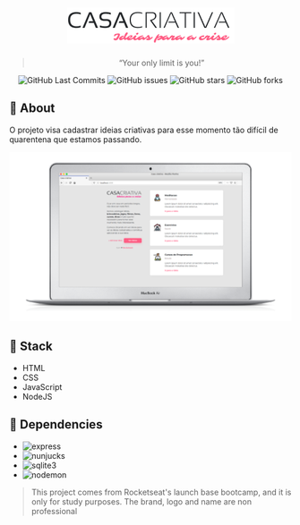 <h1 align="center">
    <img alt="Casa Criativa" src=".github/logo.png"/>
</h1>

<blockquote align="center">“Your only limit is you!”</blockquote>

<p align="center">


  <img alt="GitHub Last Commits" src="https://img.shields.io/github/last-commit/artursantiago/CasaCriativa">

  <img alt="GitHub issues" src="https://img.shields.io/github/issues/artursantiago/CasaCriativa">

  <img alt="GitHub stars" src="https://img.shields.io/github/stars/artursantiago/CasaCriativa">

  <img alt="GitHub forks" src="https://img.shields.io/github/forks/artursantiago/CasaCriativa">

</p>

## 🧐 About

O projeto visa cadastrar ideias criativas para esse momento tão difícil de quarentena que estamos passando.

<img src=".github/page.png">

## :rocket: Stack
 - HTML
 - CSS
 - JavaScript
 - NodeJS

## :wrench: Dependencies
 - <img alt="express" src="https://img.shields.io/badge/express-%5E4.17.1-blue">
 - <img alt="nunjucks" src="https://img.shields.io/badge/nunjucks-%5E3.2.1-blue">
 - <img alt="sqlite3" src="https://img.shields.io/badge/sqlite3-%5E4.1.1-blue">
 - <img alt="nodemon" src="https://img.shields.io/badge/nodemon-%5E2.0.2-blue">

<blockquote alt="[ignore]">
  <p>
    This project comes from Rocketseat's launch base bootcamp, and it is only for study purposes. The brand, logo and name are non professional
  </p>
</blockquote>
